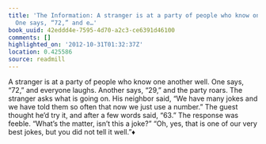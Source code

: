 ```yaml
---
title: 'The Information: A stranger is at a party of people who know one another well.
  One says, “72,” and e…'
book_uuid: 42eddd4e-7595-4d70-a2c3-ce6391d46100
comments: []
highlighted_on: '2012-10-31T01:32:37Z'
location: 0.425586
source: readmill
---
```


A stranger is at a party of people who know one another well. One says, “72,” and everyone laughs. Another says, “29,” and the party roars. The stranger asks what is going on. His neighbor said, “We have many jokes and we have told them so often that now we just use a number.” The guest thought he’d try it, and after a few words said, “63.” The response was feeble. “What’s the matter, isn’t this a joke?” “Oh, yes, that is one of our very best jokes, but you did not tell it well.”♦